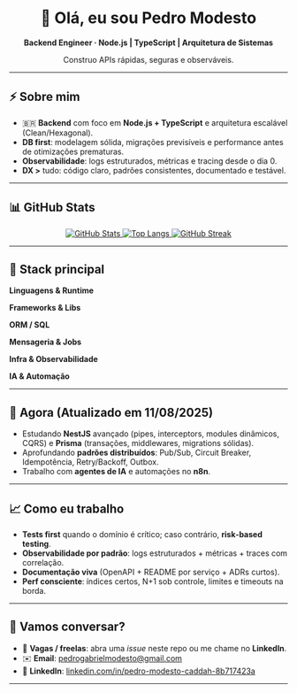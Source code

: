 <div align="center">

# 👋 Olá, eu sou **Pedro Modesto**

**Backend Engineer · Node.js | TypeScript | Arquitetura de Sistemas**

Construo APIs rápidas, seguras e observáveis.

</div>

---

## ⚡ Sobre mim
- 🇧🇷 **Backend** com foco em **Node.js + TypeScript** e arquitetura escalável (Clean/Hexagonal).
- **DB first**: modelagem sólida, migrações previsíveis e performance antes de otimizações prematuras.
- **Observabilidade**: logs estruturados, métricas e tracing desde o dia 0.
- **DX >** tudo: código claro, padrões consistentes, documentado e testável.

---

## 📊 GitHub Stats
<div align="center">

<!-- Troque o usuário se necessário -->
<a href="https://github.com/JKLModesto">
  <img src="https://github-readme-stats.vercel.app/api?username=JKLModesto&show_icons=true&include_all_commits=true&count_private=true&hide_border=true&theme=transparent" alt="GitHub Stats" />
</a>

<a href="https://github.com/JKLModesto">
  <img src="https://github-readme-stats.vercel.app/api/top-langs/?username=JKLModesto&layout=compact&hide_border=true&langs_count=8&theme=transparent" alt="Top Langs" />
</a>

<a href="https://github.com/JKLModesto">
  <img src="https://streak-stats.demolab.com?user=JKLModesto&hide_border=true&date_format=j%20M%5B%20Y%5D&mode=weekly&theme=transparent" alt="GitHub Streak" />
</a>

<!-- Opcional: gráfico de atividade (pode demorar para carregar)
<a href="https://github.com/JKLModesto">
  <img src="https://github-readme-activity-graph.vercel.app/graph?username=JKLModesto&hide_border=true&theme=github-compact" alt="Activity Graph" />
</a> -->

</div>

---

## 🧰 Stack principal

**Linguagens & Runtime**


**Frameworks & Libs**


**ORM / SQL**


**Mensageria & Jobs**


**Infra & Observabilidade**


**IA & Automação**


---

## 📌 Agora (Atualizado em 11/08/2025)
- Estudando **NestJS** avançado (pipes, interceptors, modules dinâmicos, CQRS) e **Prisma** (transações, middlewares, migrations sólidas).
- Aprofundando **padrões distribuídos**: Pub/Sub, Circuit Breaker, Idempotência, Retry/Backoff, Outbox.
- Trabalho com **agentes de IA** e automações no **n8n**.

---

## 📈 Como eu trabalho
- **Tests first** quando o domínio é crítico; caso contrário, **risk‑based testing**.
- **Observabilidade por padrão**: logs estruturados + métricas + traces com correlação.
- **Documentação viva** (OpenAPI + README por serviço + ADRs curtos).
- **Perf consciente**: índices certos, N+1 sob controle, limites e timeouts na borda.

---

## 🤝 Vamos conversar?
- 💼 **Vagas / freelas**: abra uma *issue* neste repo ou me chame no **LinkedIn**.
- ✉️ **Email**: [pedrogabrielmodesto@gmail.com](mailto:pedrogabrielmodesto@gmail.com)
- 💬 **LinkedIn**: [linkedin.com/in/pedro-modesto-caddah-8b717423a](https://www.linkedin.com/in/pedro-modesto-caddah-8b717423a/)

---
